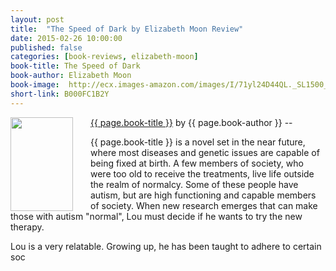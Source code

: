 ```yaml
---
layout: post
title:  "The Speed of Dark by Elizabeth Moon Review"
date: 2015-02-26 10:00:00
published: false
categories: [book-reviews, elizabeth-moon]
book-title: The Speed of Dark
book-author: Elizabeth Moon
book-image:  http://ecx.images-amazon.com/images/I/71yl24D44QL._SL1500_.jpg
short-link: B000FC1B2Y
---
```


<img src="{{ page.book-image }}" align="left" style="width:100%; height:100%; max-width:100px; max-height:150px; padding-right:25px;" />
<a href="http://amzn.com/{{ page.short-link }}" target="_blank"> {{ page.book-title }}</a> by {{ page.book-author }} -- <i class="fa fa-star"></i><i class="fa fa-star"></i><i class="fa fa-star"></i><i class="fa fa-star"></i><i class="fa fa-star"></i>

{{ page.book-title }} is a novel set in the near future, where most diseases and genetic issues are capable of being fixed at birth. A few members of society, who were too old to receive the treatments, live life outside the realm of normalcy. Some of these people have autism, but are high functioning and capable members of society. When new research emerges that can make those with autism "normal", Lou must decide if he wants to try the new therapy.
<!--more-->

Lou is a very relatable. Growing up, he has been taught to adhere to certain soc